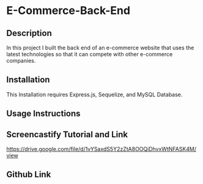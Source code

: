 # E-Commerce-Back-End

## Description

In this project I built the back end of an e-commerce website that uses the latest technologies so that it can compete with other e-commerce companies.

## Installation

This Installation requires Express.js, Sequelize, and MySQL Database.

## Usage Instructions

## Screencastify Tutorial and Link

https://drive.google.com/file/d/1vYSaxdS5Y2zZtA8OOQiDhvxWtNFASK4M/view

## Github Link